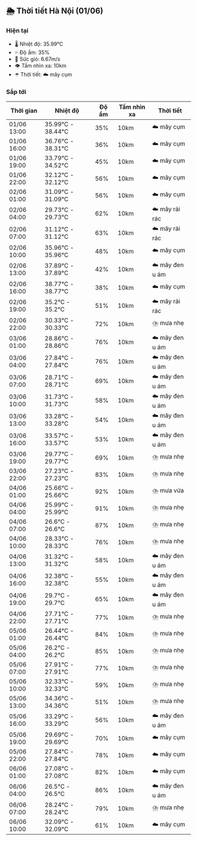 ## 🌦️ Thời tiết Hà Nội (01/06)

### Hiện tại

- 🌡️ Nhiệt độ: 35.99℃
- 💦 Độ ẩm: 35%
- 💨 Sức gió: 6.67m/s
- 👁️ Tầm nhìn xa: 10km
- ☂️ Thời tiết: ☁️ mây cụm

### Sắp tới

| Thời gian | Nhiệt độ | Độ ẩm | Tầm nhìn xa | Thời tiết |
| --- | --- | --- | --- | --- |
| 01/06 13:00 | 35.99℃ - 38.44℃ | 35% | 10km | ☁️ mây cụm |
| 01/06 16:00 | 36.76℃ - 38.31℃ | 36% | 10km | ☁️ mây cụm |
| 01/06 19:00 | 33.79℃ - 34.52℃ | 45% | 10km | ☁️ mây cụm |
| 01/06 22:00 | 32.12℃ - 32.12℃ | 56% | 10km | ☁️ mây cụm |
| 02/06 01:00 | 31.09℃ - 31.09℃ | 56% | 10km | ☁️ mây cụm |
| 02/06 04:00 | 29.73℃ - 29.73℃ | 62% | 10km | ☁️ mây rải rác |
| 02/06 07:00 | 31.12℃ - 31.12℃ | 63% | 10km | ☁️ mây rải rác |
| 02/06 10:00 | 35.96℃ - 35.96℃ | 48% | 10km | ☁️ mây cụm |
| 02/06 13:00 | 37.89℃ - 37.89℃ | 42% | 10km | ☁️ mây đen u ám |
| 02/06 16:00 | 38.77℃ - 38.77℃ | 38% | 10km | ☁️ mây cụm |
| 02/06 19:00 | 35.2℃ - 35.2℃ | 51% | 10km | ☁️ mây rải rác |
| 02/06 22:00 | 30.33℃ - 30.33℃ | 72% | 10km | ⛈️ mưa nhẹ |
| 03/06 01:00 | 28.86℃ - 28.86℃ | 76% | 10km | ☁️ mây đen u ám |
| 03/06 04:00 | 27.84℃ - 27.84℃ | 76% | 10km | ☁️ mây đen u ám |
| 03/06 07:00 | 28.71℃ - 28.71℃ | 69% | 10km | ☁️ mây đen u ám |
| 03/06 10:00 | 31.73℃ - 31.73℃ | 58% | 10km | ☁️ mây đen u ám |
| 03/06 13:00 | 33.28℃ - 33.28℃ | 54% | 10km | ☁️ mây đen u ám |
| 03/06 16:00 | 33.57℃ - 33.57℃ | 53% | 10km | ☁️ mây đen u ám |
| 03/06 19:00 | 29.77℃ - 29.77℃ | 69% | 10km | ⛈️ mưa nhẹ |
| 03/06 22:00 | 27.23℃ - 27.23℃ | 83% | 10km | ⛈️ mưa nhẹ |
| 04/06 01:00 | 25.66℃ - 25.66℃ | 92% | 10km | ⛈️ mưa vừa |
| 04/06 04:00 | 25.99℃ - 25.99℃ | 91% | 10km | ⛈️ mưa nhẹ |
| 04/06 07:00 | 26.6℃ - 26.6℃ | 87% | 10km | ⛈️ mưa nhẹ |
| 04/06 10:00 | 28.33℃ - 28.33℃ | 76% | 10km | ⛈️ mưa nhẹ |
| 04/06 13:00 | 31.32℃ - 31.32℃ | 58% | 10km | ☁️ mây đen u ám |
| 04/06 16:00 | 32.38℃ - 32.38℃ | 55% | 10km | ☁️ mây đen u ám |
| 04/06 19:00 | 29.7℃ - 29.7℃ | 65% | 10km | ☁️ mây đen u ám |
| 04/06 22:00 | 27.71℃ - 27.71℃ | 77% | 10km | ⛈️ mưa nhẹ |
| 05/06 01:00 | 26.44℃ - 26.44℃ | 84% | 10km | ⛈️ mưa nhẹ |
| 05/06 04:00 | 26.2℃ - 26.2℃ | 85% | 10km | ⛈️ mưa nhẹ |
| 05/06 07:00 | 27.91℃ - 27.91℃ | 77% | 10km | ⛈️ mưa nhẹ |
| 05/06 10:00 | 32.33℃ - 32.33℃ | 59% | 10km | ⛈️ mưa nhẹ |
| 05/06 13:00 | 34.36℃ - 34.36℃ | 51% | 10km | ⛈️ mưa nhẹ |
| 05/06 16:00 | 33.29℃ - 33.29℃ | 56% | 10km | ☁️ mây đen u ám |
| 05/06 19:00 | 29.69℃ - 29.69℃ | 70% | 10km | ☁️ mây cụm |
| 05/06 22:00 | 27.84℃ - 27.84℃ | 78% | 10km | ☁️ mây cụm |
| 06/06 01:00 | 27.08℃ - 27.08℃ | 82% | 10km | ☁️ mây cụm |
| 06/06 04:00 | 26.5℃ - 26.5℃ | 86% | 10km | ☁️ mây đen u ám |
| 06/06 07:00 | 28.24℃ - 28.24℃ | 79% | 10km | ⛈️ mưa nhẹ |
| 06/06 10:00 | 32.09℃ - 32.09℃ | 61% | 10km | ☁️ mây cụm |
